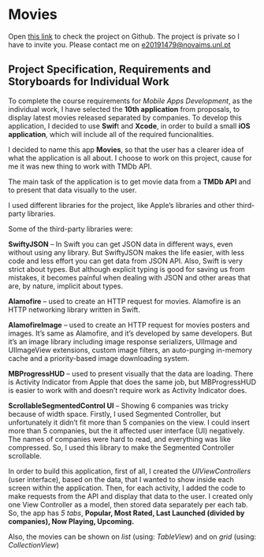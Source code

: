 # Movies

Open [this link](https://github.com/EminRma/Movies/tree/master) to check the project on Github. The project is private so I have to invite you. Please contact me on [e20191479@novaims.unl.pt](e20191479@novaims.unl.pt)

## Project Specification, Requirements and Storyboards for Individual Work

To complete the course requirements for *Mobile Apps Development*, as the individual work, I have selected the **10th application** from proposals, to display latest movies released separated by companies.
To develop this application, I decided to use **Swif**t and **Xcode**, in order to build a small **iOS application**, which will include all of the required funcionalities.

I decided to name this app **Movies**, so that the user has a clearer idea of what the application is all about. I choose to work on this project, cause for me it was new thing to work with TMDb API.

The main task of the application is to get movie data from a **TMDb API** and to present that data visually to the user.

I used different libraries for the project, like Apple’s libraries and other third-party libraries.


Some of the third-party libraries were:

**SwiftyJSON** – In Swift you can get JSON data in different ways, even without using any library. But SwiftyJSON makes the life easier, with less code and less effort you can get data from JSON API. Also, Swift is very strict about types. But although explicit typing is good for saving us from mistakes, it becomes painful when dealing with JSON and other areas that are, by nature, implicit about types.

**Alamofire** – used to create an HTTP request for movies. Alamofire is an HTTP networking library written in Swift.

**AlamofireImage** – used to create an HTTP request for movies posters and images. It’s same as Alamofire, and it’s developed by same developers. But it’s an image library including image response serializers, UIImage and UIImageView extensions, custom image filters, an auto-purging in-memory cache and a priority-based image downloading system.

**MBProgressHUD** – used to present visually that the data are loading. There is Activity Indicator from Apple that does the same job, but MBProgressHUD is easier to work with and doesn’t require work as Activity Indicator does.

**ScrollableSegmentedControl UI** – Showing 6 companies was tricky because of width space. Firstly, I used Segmented Controller, but unfortunately it didn’t fit more than 5 companies on the view. I could insert more than 5 companies, but the it affected user interface (UI) negatively. The names of companies were hard to read, and everything was like compressed. So, I used this library to make the Segmented Controller scrollable.


In order to build this application, first of all, I created the *UIViewControllers* (user interface), based on the data, that I wanted to show inside each screen within the application. Then, for each activity, I added the code to make requests from the API and display that data to the user. I created only one View Controller as a model, then stored data separately per each tab. So, the app has *5 tabs*, **Popular, Most Rated, Last Launched (divided by companies), Now Playing, Upcoming.**

Also, the movies can be shown on *list* (using: *TableView*) and on *grid* (using: *CollectionView*)
